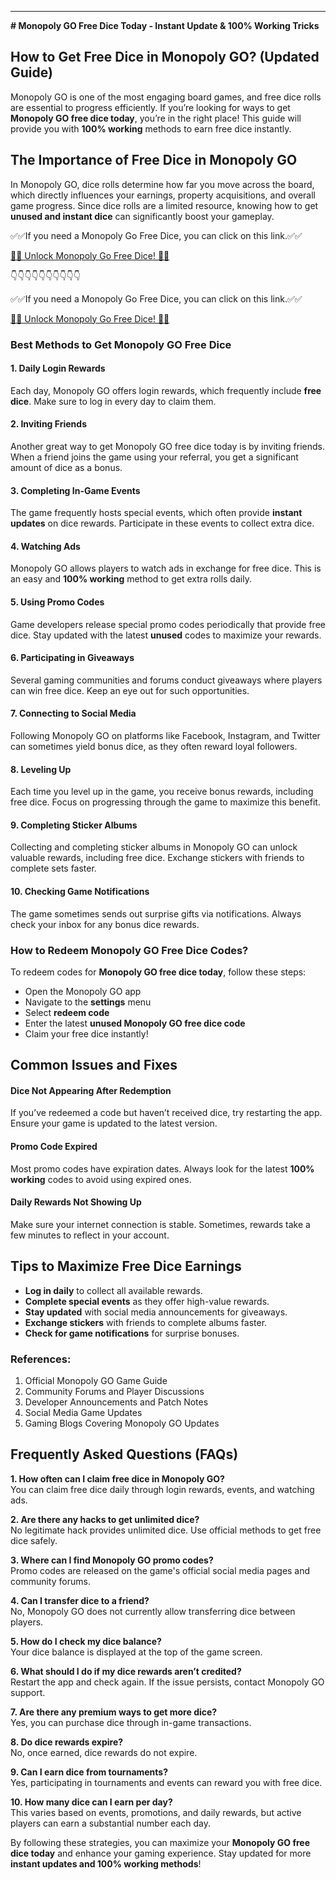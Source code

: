 ---
**# Monopoly GO Free Dice Today - Instant Update & 100% Working Tricks**

## How to Get Free Dice in Monopoly GO? (Updated Guide)

Monopoly GO is one of the most engaging board games, and free dice rolls are essential to progress efficiently. If you’re looking for ways to get **Monopoly GO free dice today**, you’re in the right place! This guide will provide you with **100% working** methods to earn free dice instantly.

## The Importance of Free Dice in Monopoly GO

In Monopoly GO, dice rolls determine how far you move across the board, which directly influences your earnings, property acquisitions, and overall game progress. Since dice rolls are a limited resource, knowing how to get **unused and instant dice** can significantly boost your gameplay.

✅✅If you need a Monopoly Go Free Dice, you can click on this link.✅✅

[🎲🎲 Unlock Monopoly Go Free Dice! 🎲🎲](https://therewardgate.com/monopolygo1/)

👇👇👇👇👇👇👇👇👇👇

✅✅If you need a Monopoly Go Free Dice, you can click on this link.✅✅

[🎲🎲 Unlock Monopoly Go Free Dice! 🎲🎲](https://therewardgate.com/monopolygo1/)

### Best Methods to Get Monopoly GO Free Dice

#### **1. Daily Login Rewards**
Each day, Monopoly GO offers login rewards, which frequently include **free dice**. Make sure to log in every day to claim them.

#### **2. Inviting Friends**
Another great way to get Monopoly GO free dice today is by inviting friends. When a friend joins the game using your referral, you get a significant amount of dice as a bonus.

#### **3. Completing In-Game Events**
The game frequently hosts special events, which often provide **instant updates** on dice rewards. Participate in these events to collect extra dice.

#### **4. Watching Ads**
Monopoly GO allows players to watch ads in exchange for free dice. This is an easy and **100% working** method to get extra rolls daily.

#### **5. Using Promo Codes**
Game developers release special promo codes periodically that provide free dice. Stay updated with the latest **unused** codes to maximize your rewards.

#### **6. Participating in Giveaways**
Several gaming communities and forums conduct giveaways where players can win free dice. Keep an eye out for such opportunities.

#### **7. Connecting to Social Media**
Following Monopoly GO on platforms like Facebook, Instagram, and Twitter can sometimes yield bonus dice, as they often reward loyal followers.

#### **8. Leveling Up**
Each time you level up in the game, you receive bonus rewards, including free dice. Focus on progressing through the game to maximize this benefit.

#### **9. Completing Sticker Albums**
Collecting and completing sticker albums in Monopoly GO can unlock valuable rewards, including free dice. Exchange stickers with friends to complete sets faster.

#### **10. Checking Game Notifications**
The game sometimes sends out surprise gifts via notifications. Always check your inbox for any bonus dice rewards.

### How to Redeem Monopoly GO Free Dice Codes?

To redeem codes for **Monopoly GO free dice today**, follow these steps:

- Open the Monopoly GO app
- Navigate to the **settings** menu
- Select **redeem code**
- Enter the latest **unused Monopoly GO free dice code**
- Claim your free dice instantly!

## Common Issues and Fixes

#### **Dice Not Appearing After Redemption**
If you’ve redeemed a code but haven’t received dice, try restarting the app. Ensure your game is updated to the latest version.

#### **Promo Code Expired**
Most promo codes have expiration dates. Always look for the latest **100% working** codes to avoid using expired ones.

#### **Daily Rewards Not Showing Up**
Make sure your internet connection is stable. Sometimes, rewards take a few minutes to reflect in your account.

## Tips to Maximize Free Dice Earnings

- **Log in daily** to collect all available rewards.
- **Complete special events** as they offer high-value rewards.
- **Stay updated** with social media announcements for giveaways.
- **Exchange stickers** with friends to complete albums faster.
- **Check for game notifications** for surprise bonuses.

### References:
1. Official Monopoly GO Game Guide
2. Community Forums and Player Discussions
3. Developer Announcements and Patch Notes
4. Social Media Game Updates
5. Gaming Blogs Covering Monopoly GO Updates

## Frequently Asked Questions (FAQs)

**1. How often can I claim free dice in Monopoly GO?**  
You can claim free dice daily through login rewards, events, and watching ads.

**2. Are there any hacks to get unlimited dice?**  
No legitimate hack provides unlimited dice. Use official methods to get free dice safely.

**3. Where can I find Monopoly GO promo codes?**  
Promo codes are released on the game's official social media pages and community forums.

**4. Can I transfer dice to a friend?**  
No, Monopoly GO does not currently allow transferring dice between players.

**5. How do I check my dice balance?**  
Your dice balance is displayed at the top of the game screen.

**6. What should I do if my dice rewards aren’t credited?**  
Restart the app and check again. If the issue persists, contact Monopoly GO support.

**7. Are there any premium ways to get more dice?**  
Yes, you can purchase dice through in-game transactions.

**8. Do dice rewards expire?**  
No, once earned, dice rewards do not expire.

**9. Can I earn dice from tournaments?**  
Yes, participating in tournaments and events can reward you with free dice.

**10. How many dice can I earn per day?**  
This varies based on events, promotions, and daily rewards, but active players can earn a substantial number each day.

By following these strategies, you can maximize your **Monopoly GO free dice today** and enhance your gaming experience. Stay updated for more **instant updates and 100% working methods**!

